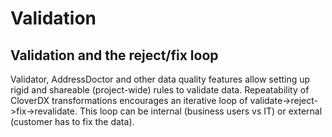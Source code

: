 # Validation
## Validation and the reject/fix loop

Validator, AddressDoctor and other data quality features allow setting up rigid and shareable (project-wide) rules to validate data. Repeatability of CloverDX transformations encourages an iterative loop of validate->reject->fix->revalidate. This loop can be internal (business users vs IT) or external (customer has to fix the data).
